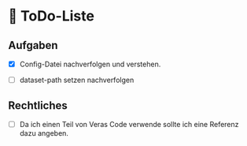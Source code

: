# 📝 ToDo-Liste

## Aufgaben
 
- [X] Config-Datei nachverfolgen und verstehen.
- [ ] dataset-path setzen nachverfolgen


## Rechtliches

- [ ] Da ich einen Teil von Veras Code verwende sollte ich eine Referenz dazu angeben.
 
